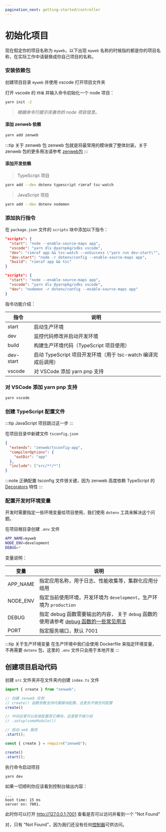 ```yaml
---
pagination_next: getting-started/controller
---
```

# 初始化项目

现在假定你的项目名称为 `myweb`，以下出现 `myweb` 名称的时候指的都是你的项目名称，在实际工作中请替换成你自己项目的名称。

### 安装依赖包

创建项目目录 `myweb` 并使用 vscode 打开项目文件夹

打开 vscode 的 `终端` 并输入命令初始化一个 node 项目：

```bash
yarn init -2
```
> *根据命令行提示完善你的 node 项目信息。*

#### 添加 zenweb 依赖

```bash
yarn add zenweb
```

:::tip 关于 zenweb 包
zenweb 包就是将最常用的模块做了整体封装，关于 zenweb 包的更多用法请参考 [zenweb包](../modules/zenweb)
:::

#### 添加开发依赖

> TypeScript 项目
```bash
yarn add --dev dotenv typescript rimraf tsc-watch
```

> JavaScript 项目
```bash
yarn add --dev dotenv nodemon
```

### 添加执行指令

在 `package.json` 文件的 `scripts` 块中添加以下指令：
```json {2-5} title="package.json" tab={"label":"TypeScript_项目"}
"scripts": {
  "start": "node --enable-source-maps app",
  "vscode": "yarn dlx @yarnpkg/sdks vscode",
  "dev": "rimraf app && tsc-watch --onSuccess \"yarn run dev-start\"",
  "dev-start": "node -r dotenv/config --enable-source-maps app",
  "build": "rimraf app && tsc"
}
```
```json {2-3} title="package.json" tab={"label":"JavaScript_项目"}
"scripts": {
  "start": "node --enable-source-maps app",
  "vscode": "yarn dlx @yarnpkg/sdks vscode",
  "dev": "nodemon -r dotenv/config --enable-source-maps app"
}
```

指令功能介绍：

| 指令 | 说明 |
| ----- | ----- |
| start | 启动生产环境 |
| dev | 监控代码修改并启动开发环境 | 
| build | 构建生产环境代码（TypeScript 项目使用） |
| dev-start | 启动 TypeScript 项目开发环境（用于 tsc-watch 编译完成后调用）|
| vscode | 对 VSCode 添加 yarn pnp 支持 |

### 对 VSCode 添加 yarn pnp 支持
```bash
yarn vscode
```

### 创建 TypeScript 配置文件

:::tip
JavaScript 项目跳过这一步
:::

在项目目录中新建文件 `tsconfig.json`

```json title="tsconfig.json"
{
  "extends": "zenweb/tsconfig-app",
  "compilerOptions": {
    "outDir": "app"
  },
  "include": ["src/**/*"]
}
```

:::note
正确配置 tsconfig 文件很关键，因为 zenweb 高度依赖 TypeScript 的 [Decorators](https://www.typescriptlang.org/docs/handbook/decorators.html) 特性
:::

### 配置开发时环境变量

开发时需要指定一些环境变量给项目使用，我们使用 `dotenv` 工具来解决这个问题。

在项目根目录创建 `.env` 文件

```bash title=".env"
APP_NAME=myweb
NODE_ENV=development
DEBUG=*
```

变量说明：

| 变量 | 说明 |
| --- | --- |
| APP_NAME | 指定应用名称，用于日志、性能收集等，集群化应用分组用 |
| NODE_ENV | 指定当前使用环境，开发环境为 `development`，生产环境为 `production` |
| DEBUG | 指定 debug 函数需要输出的内容， 关于 `debug` 函数的使用请参考 [debug 函数的一些常见用法](../guides/debug) |
| PORT | 指定服务端口，默认 7001 |

:::tip 关于生产环境变量
在生产环境中我们会使用 Dockerfile 来指定环境变量，不再需要 `dotenv` 包，这里的 `.env` 文件只会用于本地开发
:::

## 创建项目启动代码

创建 `src` 文件夹并在文件夹内创建 `index.ts` 文件

```ts title="src/index.ts" tab
import { create } from "zenweb";

// 创建 zenweb 实例
// create() 函数参数支持内置模块配置，这里先不做任何配置
create()

// 中间这里可以安装配置其它模块，这里暂不做介绍
// .setup(someModule())

// 启动 web 服务
.start();
```
```js title="app/index.js" tab
const { create } = require("zenweb");

create()
.start();
```

执行命令启动项目

```bash
yarn dev
```

如果一切顺利你应该看到控制台输出内容：

```
...
boot time: 15 ms
server on: 7001.
```

此时你可以打开 http://127.0.0.1:7001 查看是否可以访问并看到一个 "Not Found"

对，只有 "Not Found"，因为我们还没有任何[控制器](controller)可供访问。
